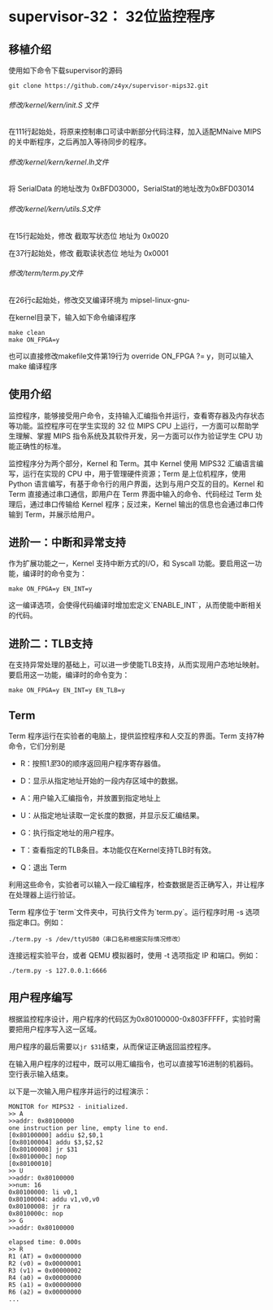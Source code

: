 # supervisor-32： 32位监控程序

## 移植介绍

使用如下命令下载supervisor的源码

```
git clone https://github.com/z4yx/supervisor-mips32.git
```

###### 修改/kernel/kern/init.S 文件

在111行起始处，将原来控制串口可读中断部分代码注释，加入适配MNaive MIPS的关中断程序，之后再加入等待同步的程序。

###### 修改/kernel/kern/kernel.lh文件

将 SerialData 的地址改为 0xBFD03000，SerialStat的地址改为0xBFD03014

###### 修改/kernel/kern/utils.S文件

在15行起始处，修改 截取写状态位 地址为 0x0020

在37行起始处，修改 截取读状态位 地址为 0x0001

###### 修改/term/term.py文件

在26行c起始处，修改交叉编译环境为 mipsel-linux-gnu-



在kernel目录下，输入如下命令编译程序

```
make clean
make ON_FPGA=y
```

也可以直接修改makefile文件第19行为 override ON\_FPGA ?= y，则可以输入make 编译程序

## 使用介绍

监控程序，能够接受用户命令，支持输入汇编指令并运行，查看寄存器及内存状态等功能。监控程序可在学生实现的 32 位 MIPS CPU 上运行，一方面可以帮助学生理解、掌握 MIPS 指令系统及其软件开发，另一方面可以作为验证学生 CPU 功能正确性的标准。

监控程序分为两个部分，Kernel 和 Term。其中 Kernel 使用 MIPS32 汇编语言编写，运行在实现的 CPU 中，用于管理硬件资源；Term 是上位机程序，使用 Python 语言编写，有基于命令行的用户界面，达到与用户交互的目的。Kernel 和 Term 直接通过串口通信，即用户在 Term 界面中输入的命令、代码经过 Term 处理后，通过串口传输给 Kernel 程序；反过来，Kernel 输出的信息也会通过串口传输到 Term，并展示给用户。

## 进阶一：中断和异常支持

作为扩展功能之一，Kernel 支持中断方式的I/O，和 Syscall 功能。要启用这一功能，编译时的命令变为：

```
make ON_FPGA=y EN_INT=y
```

这一编译选项，会使得代码编译时增加宏定义\`ENABLE\_INT\`，从而使能中断相关的代码。

## 进阶二：TLB支持

在支持异常处理的基础上，可以进一步使能TLB支持，从而实现用户态地址映射。要启用这一功能，编译时的命令变为：

```
make ON_FPGA=y EN_INT=y EN_TLB=y
```

## Term

Term 程序运行在实验者的电脑上，提供监控程序和人交互的界面。Term 支持7种命令，它们分别是

* R：按照$1至$30的顺序返回用户程序寄存器值。

* D：显示从指定地址开始的一段内存区域中的数据。

* A：用户输入汇编指令，并放置到指定地址上

* U：从指定地址读取一定长度的数据，并显示反汇编结果。

* G：执行指定地址的用户程序。

* T：查看指定的TLB条目。本功能仅在Kernel支持TLB时有效。

* Q：退出 Term

利用这些命令，实验者可以输入一段汇编程序，检查数据是否正确写入，并让程序在处理器上运行验证。

Term 程序位于\`term\`文件夹中，可执行文件为\`term.py\`。运行程序时用 -s 选项指定串口。例如：

```
./term.py -s /dev/ttyUSB0（串口名称根据实际情况修改）
```

连接远程实验平台，或者 QEMU 模拟器时，使用 -t 选项指定 IP 和端口。例如：

```
./term.py -s 127.0.0.1:6666
```

## 用户程序编写

根据监控程序设计，用户程序的代码区为0x80100000-0x803FFFFF，实验时需要把用户程序写入这一区域。

用户程序的最后需要以`jr $31`结束，从而保证正确返回监控程序。

在输入用户程序的过程中，既可以用汇编指令，也可以直接写16进制的机器码。空行表示输入结束。

以下是一次输入用户程序并运行的过程演示：

```
MONITOR for MIPS32 - initialized.
>> A 
>>addr: 0x80100000 
one instruction per line, empty line to end. 
[0x80100000] addiu $2,$0,1 
[0x80100004] addu $3,$2,$2 
[0x80100008] jr $31 
[0x8010000c] nop 
[0x80100010] 
>> U 
>>addr: 0x80100000 
>>num: 16 
0x80100000: li v0,1 
0x80100004: addu v1,v0,v0 
0x80100008: jr ra 
0x8010000c: nop 
>> G 
>>addr: 0x80100000 

elapsed time: 0.000s 
>> R 
R1 (AT) = 0x00000000 
R2 (v0) = 0x00000001 
R3 (v1) = 0x00000002 
R4 (a0) = 0x00000000 
R5 (a1) = 0x00000000 
R6 (a2) = 0x00000000 
...
```



